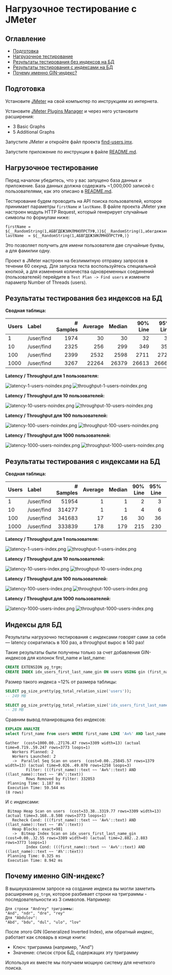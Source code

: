 # Нагрузочное тестирование с JMeter

## Оглавление

- [Подготовка](#подготовка)
- [Нагрузочное тестирование](#нагрузочное-тестирование)
- [Результаты тестирования без индексов на БД](#результаты-тестирования-без-индексов-на-бд)
- [Результаты тестирования с индексами на БД](#результаты-тестирования-с-индексами-на-бд)
- [Почему именно GIN-индекс?](#почему-именно-gin-индекс)

## Подготовка

Установите [JMeter](https://jmeter.apache.org) на свой компьютер по инструкциям из интернета.

Установите [JMeter Plugins Manager](https://jmeter-plugins.org/wiki/PluginsManager/) и через него установите расширения:

- 3 Basic Graphs
- 5 Additional Graphs

Запустите JMeter и откройте файл проекта [find-users.jmx](../src/test/jmeter/find-users.jmx).

Запустите приложение по инструкции в файле [README.md](../README.md).

## Нагрузочное тестирование

Перед началом убедитесь, что у вас запущено база данных и приложение. База данных должна содержать ~1,000,000 записей с пользователями, как
это описано в [README.md](../README.md).

Тестирование будем проводить на API поиска пользователей, которое принимает параметры `firstName` и `lastName`. В файле проекта JMeter уже
настроен модуль HTTP Request, который генерирует случайные символы по формулам ниже:

```
firstName = ${__RandomString(1,АБВГДЕЖЗИКЛМНОПРСТУФ,)}${__RandomString(1,абвгдежзиклмнопрсту,)}
lastName  = ${__RandomString(1,АБВГДЕЖЗИКЛМНОПРСТУФ,)}
```

Это позволяет получить для имени пользователя две случайные буквы, а для фамилии одну.

Проект в JMeter настроен на безлимитную отправку запросов в течении 60 секунд. Для запуска теста воспользуйтесь специальной кнопкой, а для
изменения количества одновременных соединений (пользователей) перейдите в `Test Plan -> Find users` и измените параметр Number of Threads
(users).

## Результаты тестирования без индексов на БД

**Сводная таблица:**

| Users | Label      | # Samples | Average | Median | 90% Line | 95% Line | 99% Line | Min |   Max | Error % | Throughput | Received KB/sec | Sent KB/sec |
|:------|:-----------|----------:|--------:|-------:|---------:|---------:|---------:|----:|------:|--------:|-----------:|----------------:|------------:|
| 1     | /user/find |      1974 |      30 |     30 |       32 |       33 |       37 |  25 |    63 |  0.000% |   32.89781 |          651.13 |        8.80 |
| 10    | /user/find |      2325 |     256 |    299 |      349 |      358 |      372 |  35 |   412 |  0.000% |   38.67716 |          751.30 |       10.35 |
| 100   | /user/find |      2399 |    2532 |   2598 |     2711 |     2729 |     2767 | 147 |  5068 |  0.000% |   38.41289 |          803.49 |       10.28 |
| 1000  | /user/find |      3267 |   22264 |  26379 |    26613 |    26664 |    26736 | 201 | 31737 |  0.000% |   37.79806 |          700.51 |       10.11 |

**Latency / Throughput для 1 пользователя:**

![latency-1-users-noindex.png](img/hw02/latency-1-users-noindex.png)
![throughput-1-users-noindex.png](img/hw02/throughput-1-users-noindex.png)

**Latency / Throughput для 10 пользователей:**

![latency-10-users-noindex.png](img/hw02/latency-10-users-noindex.png)
![throughput-10-users-noindex.png](img/hw02/throughput-10-users-noindex.png)

**Latency / Throughput для 100 пользователей:**

![latency-100-users-noindex.png](img/hw02/latency-100-users-noindex.png)
![throughput-100-users-noindex.png](img/hw02/throughput-100-users-noindex.png)

**Latency / Throughput для 1000 пользователей:**

![latency-1000-users-noindex.png](img/hw02/latency-1000-users-noindex.png)
![throughput-1000-users-noindex.png](img/hw02/throughput-1000-users-noindex.png)

## Результаты тестирования с индексами на БД

**Сводная таблица:**

| Users | Label      | # Samples | Average | Median | 90% Line | 95% Line | 99% Line | Min | Max | Error % | Throughput | Received KB/sec | Sent KB/sec |
|:------|:-----------|----------:|--------:|-------:|---------:|---------:|---------:|----:|----:|--------:|-----------:|----------------:|------------:|
| 1     | /user/find |     51954 |       1 |      1 |        2 |        3 |       10 |   0 |  49 |  0.000% |  865.90000 |        17008.12 |      231.70 |
| 10    | /user/find |    314277 |       1 |      1 |        4 |        6 |       15 |   0 |  97 |  0.000% | 5236.37909 |       105495.96 |     1401.14 |
| 100   | /user/find |    341683 |      17 |     16 |       30 |       36 |       53 |   0 | 230 |  0.000% | 5691.58629 |       115344.78 |     1522.94 |
| 1000  | /user/find |    333839 |     178 |    179 |      215 |      230 |      264 |   0 | 487 |  0.000% | 5535.75100 |       110877.99 |     1481.25 |

**Latency / Throughput для 1 пользователя:**

![latency-1-users-index.png](img/hw02/latency-1-users-index.png)
![throughput-1-users-index.png](img/hw02/throughput-1-users-index.png)

**Latency / Throughput для 10 пользователей:**

![latency-10-users-index.png](img/hw02/latency-10-users-index.png)
![throughput-10-users-index.png](img/hw02/throughput-10-users-index.png)

**Latency / Throughput для 100 пользователей:**

![latency-100-users-index.png](img/hw02/latency-100-users-index.png)
![throughput-100-users-index.png](img/hw02/throughput-100-users-index.png)

**Latency / Throughput для 1000 пользователей:**

![latency-1000-users-index.png](img/hw02/latency-1000-users-index.png)
![throughput-1000-users-index.png](img/hw02/throughput-1000-users-index.png)

## Индексы для БД

Результаты нагрузочно тестирования с индексами говорят сами за себя — latency сократилась в 100 раз, а throughput вырос в 140 раз!

Такие результаты были получены только за счет добавления GIN-индексов для колонок first_name и last_name:

```sql
CREATE EXTENSION pg_trgm;
CREATE INDEX idx_users_first_last_name_gin ON users USING gin (first_name gin_trgm_ops, last_name gin_trgm_ops);
```

Размер такого индекса ~12% от размера таблицы:

```sql
SELECT pg_size_pretty(pg_total_relation_size('users'));
-- 249 MB

SELECT pg_size_pretty(pg_total_relation_size('idx_users_first_last_name_gin'));
-- 28 MB
```

Сравним вывод планировщика без индексов:

```sql
EXPLAIN ANALYZE
select first_name from users WHERE first_name LIKE 'Ан%' AND last_name LIKE 'А%';
```
```
Gather  (cost=1000.00..27176.47 rows=3309 width=13) (actual time=0.719..59.247 rows=3773 loops=1)
   Workers Planned: 2
   Workers Launched: 2
   ->  Parallel Seq Scan on users  (cost=0.00..25845.57 rows=1379 width=13) (actual time=0.026..49.070 rows=1258 loops=3)
         Filter: (((first_name)::text ~~ 'Ан%'::text) AND ((last_name)::text ~~ 'А%'::text))
         Rows Removed by Filter: 332053
 Planning Time: 1.187 ms
 Execution Time: 59.544 ms
(8 rows)
```

И с индексами:

```
 Bitmap Heap Scan on users  (cost=33.38..3319.77 rows=3309 width=13) (actual time=3.168..8.508 rows=3773 loops=1)
   Recheck Cond: (((first_name)::text ~~ 'Ан%'::text) AND ((last_name)::text ~~ 'А%'::text))
   Heap Blocks: exact=981
   ->  Bitmap Index Scan on idx_users_first_last_name_gin  (cost=0.00..32.55 rows=3309 width=0) (actual time=2.882..2.883 rows=3773 loops=1)
         Index Cond: (((first_name)::text ~~ 'Ан%'::text) AND ((last_name)::text ~~ 'А%'::text))
 Planning Time: 0.325 ms
 Execution Time: 8.942 ms
```

## Почему именно GIN-индекс?

В вышеуказанном запросе на создание индекса вы могли заметить расширение `pg_trgm`, которое разбивает строки на триграммы - 
последовательности из 3 символов. Например:

```
Для строки "Andrey" триграммы:
"And", "ndr", "dre", "rey"
Для "Abdulov":
"Abd", "bdu", "dul", "ulo", "lov"
```

После этого GIN (Generalized Inverted Index), или обратный индекс, работает как словарь в конце книги:

- Ключ: триграмма (например, "And")
- Значение: список строк БД, содержащих эту триграмму

Используя их вместе мы получаем мощную систему для нечеткого поиска.